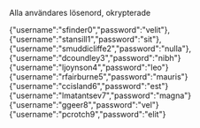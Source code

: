 Alla användares lösenord, okrypterade

{"username":"sfinder0","password":"velit"},
{"username":"stansill1","password":"sit"},
{"username":"smuddicliffe2","password":"nulla"},
{"username":"dcoundley3","password":"nibh"}
{"username":"ljoynson4","password":"leo"}
{"username":"rfairburne5","password":"mauris"}
{"username":"ccisland6","password":"est"}
{"username":"lmatantsev7","password":"magna"}
{"username":"ggeer8","password":"vel"}
{"username":"pcrotch9","password":"elit"}



